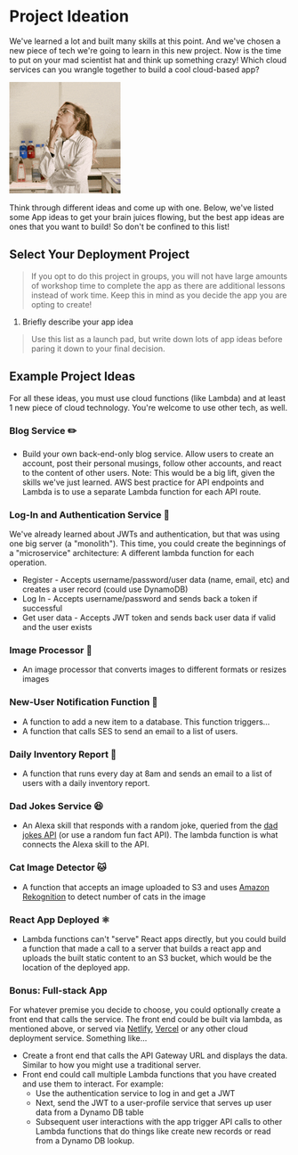 # Project Ideation
We've learned a lot and built many skills at this point. And we've chosen a new piece of tech we're going to learn in this new project. Now is the time to put on your mad scientist hat and think up something crazy! Which cloud services can you wrangle together to build a cool cloud-based app?

![Think of App Ideas](../assets/4.Ideas.gif)

Think through different ideas and come up with one. Below, we've listed some App ideas to get your brain juices flowing, but the best app ideas are ones that you want to build! So don't be confined to this list!

## Select Your Deployment Project

> If you opt to do this project in groups, you will not have large amounts of workshop time to complete the app as there are additional lessons instead of work time. Keep this in mind as you decide the app you are opting to create!

1. Briefly describe your app idea

> Use this list as a launch pad, but write down lots of app ideas before paring it down to your final decision.

## Example Project Ideas

For all these ideas, you must use cloud functions (like Lambda) and at least 1 new piece of cloud technology. You're welcome to use other tech, as well.

### Blog Service ✏️
- Build your own back-end-only blog service. Allow users to create an account, post their personal musings, follow other accounts, and react to the content of other users. Note: This would be a big lift, given the skills we've just learned. AWS best practice for API endpoints and Lambda is to use a separate Lambda function for each API route.

### Log-In and Authentication Service 🪪

We've already learned about JWTs and authentication, but that was using one big server (a "monolith"). This time, you could create the beginnings of a "microservice" architecture: A different lambda function for each operation.
- Register - Accepts username/password/user data (name, email, etc) and creates a user record (could use DynamoDB)
- Log In - Accepts username/password and sends back a token if successful
- Get user data - Accepts JWT token and sends back user data if valid and the user exists

### Image Processor 📸
- An image processor that converts images to different formats or resizes images

### New-User Notification Function 👨 
- A function to add a new item to a database. This function triggers…
- A function that calls SES to send an email to a list of users.

### Daily Inventory Report 📝 
- A function that runs every day at 8am and sends an email to a list of users with a daily inventory report.

### Dad Jokes Service 😆 
- An Alexa skill that responds with a random joke, queried from the [dad jokes API](https://icanhazdadjoke.com/api) (or use a random fun fact API). The lambda function is what connects the Alexa skill to the API.

### Cat Image Detector 🐱
- A function that accepts an image uploaded to S3 and uses [Amazon Rekognition](https://aws.amazon.com/rekognition/?trk=7b8e3dca-c920-4788-af8a-416e565c0118) to detect number of cats in the image

### React App Deployed ⚛️
- Lambda functions can't "serve" React apps directly, but you could build a function that made a call to a server that builds a react app and uploads the built static content to an S3 bucket, which would be the location of the deployed app.

### Bonus: Full-stack App

For whatever premise you decide to choose, you could optionally create a front end that calls the service. The front end could be built via lambda, as mentioned above, or served via [Netlify](https://www.netlify.com/), [Vercel](https://vercel.com/docs/concepts/git/vercel-for-github) or any other cloud deployment service. Something like…
- Create a front end that calls the API Gateway URL and displays the data. Similar to how you might use a traditional server.
- Front end could call multiple Lambda functions that you have created and use them to interact. For example:
    - Use the authentication service to log in and get a JWT
    - Next, send the JWT to a user-profile service that serves up user data from a Dynamo DB table
    - Subsequent user interactions with the app trigger API calls to other Lambda functions that do things like create new records or read from a Dynamo DB lookup.